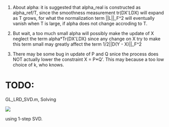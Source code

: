 1. About alpha: it is suggested that alpha_real is constructed as alpha_ref/T, since the smoothness
measurement tr(DX'*L*DX) will expand as T grows, for what the normalization term ||L||_F^2
will eventually vanish when T is large, if alpha does not change accroding to T.

2. But wait, a too much small alpha will possibly make the update of X neglect the term alpha*Tr{DX'*L*DX}
since any change on X try to make this term small may greatly affect the term 1/2||D(Y - X)||_F^2

3. There may be some bug in update of P and Q snice the process does NOT actually 
lower the constraint X = P*Q'. This may because a too low choice of k, who knows.

# TODO:
GL_LRD_SVD.m, Solving 

<img src="https://render.githubusercontent.com/render/math?math=1/2||D(Y-X)||_F^2 + alpha*Tr{D(X)'*L*D(X)}, s.t. rank(X) <= k">

using 1-step SVD.
